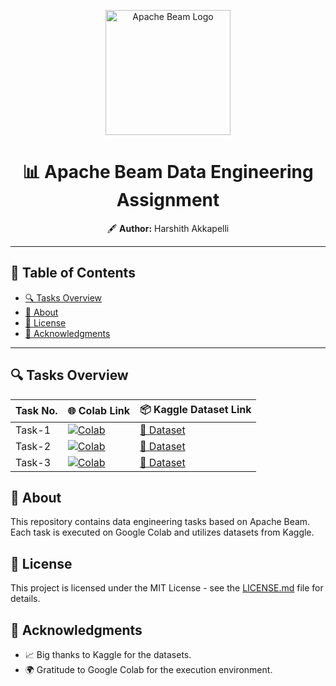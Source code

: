 
<p align="center">
  <img src="https://www.apache.org/img/ASF20thAnniversary.jpg" alt="Apache Beam Logo" width="200"/>
</p>

<h1 align="center">📊 Apache Beam Data Engineering Assignment</h1>

<p align="center">
  🖋 <strong>Author:</strong> Harshith Akkapelli
</p>

---

## 📝 Table of Contents

- [🔍 Tasks Overview](#tasks-overview)
- [📘 About](#about)
- [🔖 License](#license)
- [🙏 Acknowledgments](#acknowledgments)

---

<a name="tasks-overview"></a>
## 🔍 Tasks Overview

| Task No. | 🌐 Colab Link | 📦 Kaggle Dataset Link |
|----------|--------------|------------------------|
| Task-1   | [![Colab](https://colab.research.google.com/assets/colab-badge.svg)](https://colab.research.google.com/drive/1Fjn4_Wz5vSSXqmVCCZyXUxFw-vKNOLUq?usp=sharing) | [🔗 Dataset](https://www.kaggle.com/datasets/teejmahal20/airline-passenger-satisfaction) |
| Task-2   | [![Colab](https://colab.research.google.com/assets/colab-badge.svg)](https://colab.research.google.com/drive/1fGcsEgPr7Nwsxf9ZAwl_3EerlKsyrDoi?usp=sharing) | [🔗 Dataset](https://www.kaggle.com/datasets/teejmahal20/airline-passenger-satisfaction) |
| Task-3   | [![Colab](https://colab.research.google.com/assets/colab-badge.svg)](https://colab.research.google.com/drive/1oals9r5tYq6JyGJK4nw-HNCcUIfr0BPv?usp=sharing) | [🔗 Dataset](https://www.kaggle.com/datasets/mohansacharya/graduate-admissions) |

<a name="about"></a>
## 📘 About

This repository contains data engineering tasks based on Apache Beam. Each task is executed on Google Colab and utilizes datasets from Kaggle.

<a name="license"></a>
## 🔖 License

This project is licensed under the MIT License - see the [LICENSE.md](LICENSE.md) file for details.

<a name="acknowledgments"></a>
## 🙏 Acknowledgments

- 📈 Big thanks to Kaggle for the datasets.
- 🌍 Gratitude to Google Colab for the execution environment.
